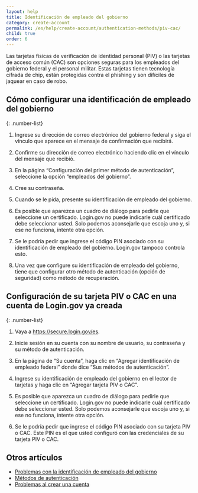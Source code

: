 ```yaml
---
layout: help
title: Identificación de empleado del gobierno
category: create-account
permalink: /es/help/create-account/authentication-methods/piv-cac/
child: true
order: 6
---
```


Las tarjetas físicas de verificación de identidad personal (PIV) o las tarjetas de acceso común (CAC) son opciones seguras para los empleados del gobierno federal y el personal militar. Estas tarjetas tienen tecnología cifrada de chip, están protegidas contra el phishing y son difíciles de jaquear en caso de robo.

## Cómo configurar una identificación de empleado del gobierno

{: .number-list}

1. Ingrese su dirección de correo electrónico del gobierno federal y siga el vínculo que aparece en el mensaje de confirmación que recibirá.

2. Confirme su dirección de correo electrónico haciendo clic en el vínculo del mensaje que recibió.

3. En la página “Configuración del primer método de autenticación”, seleccione la opción “empleados del gobierno”.

4. Cree su contraseña.

5. Cuando se le pida, presente su identificación de empleado del gobierno.

6. Es posible que aparezca un cuadro de diálogo para pedirle que seleccione un certificado. Login.gov no puede indicarle cuál certificado debe seleccionar usted. Solo podemos aconsejarle que escoja uno y, si ese no funciona, intente otra opción.

7. Se le podría pedir que ingrese el código PIN asociado con su identificación de empleado del gobierno. Login.gov tampoco controla esto.

8. Una vez que configure su identificación de empleado del gobierno, tiene que configurar otro método de autenticación (opción de seguridad) como método de recuperación.

## Configuración de su tarjeta PIV o CAC en una cuenta de Login.gov ya creada

{: .number-list}

1. Vaya a <https://secure.login.gov/es>.

2. Inicie sesión en su cuenta con su nombre de usuario, su contraseña y su método de autenticación.

3. En la página de “Su cuenta”, haga clic en “Agregar identificación de empleado federal” donde dice “Sus métodos de autenticación”.

4. Ingrese su identificación de empleado del gobierno en el lector de tarjetas y haga clic en “Agregar tarjeta PIV o CAC”.

5. Es posible que aparezca un cuadro de diálogo para pedirle que seleccione un certificado. Login.gov no puede indicarle cuál certificado debe seleccionar usted. Solo podemos aconsejarle que escoja uno y, si ese no funciona, intente otra opción.

6. Se le podría pedir que ingrese el código PIN asociado con su tarjeta PIV o CAC. Este PIN es el que usted configuró con las credenciales de su tarjeta PIV o CAC.

## Otros artículos

* [Problemas con la identificación de empleado del gobierno](/es/help/trouble-signing-in/authentication/issues-with-government-employee-id-piv-cac/)
* [Métodos de autenticación](/es/help/create-account/authentication-methods/)
* [Problemas al crear una cuenta](/es/help/create-account/issues-creating-an-account/)
